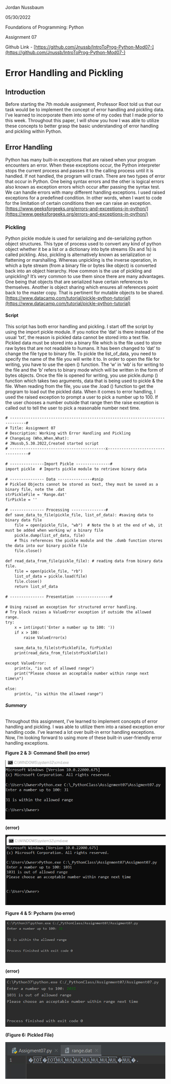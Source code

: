 Jordan Nussbaum

05/30/2022

Foundations of Programming: Python

Assignment 07

Github Link -  [https://github.com/Jnussb/IntroToProg-Python-Mod07-](https://github.com/Jnussb/IntroToProg-Python-Mod07-)

# Error Handling and Pickling

## Introduction
Before starting the 7th module assignment, Professor Root told us that our task would be to implement the concept 
of error handling and pickling data. I’ve learned to incorporate them into some of my codes that I made prior to this 
week. Throughout this paper, I will show you how I was able to utilize these concepts to better grasp the basic understanding of 
error handling and pickling within Python.

## Error Handling
Python has many built-in exceptions that are raised when your program encounters an error. When these exceptions occur, the Python 
interpreter stops the current process and passes it to the calling process until it is handled. If not handled, the program will crash. 
There are two types of error that occur in Python. One being syntax errors and the other is logical errors also known as exception errors 
which occur after passing the syntax test. We can handle errors with many different handling exceptions. I used raised exceptions for a 
predefined condition. In other words, when I want to code for the limitation of certain conditions then we can raise an exception.
[https://www.geeksforgeeks.org/errors-and-exceptions-in-python/](https://www.geeksforgeeks.org/errors-and-exceptions-in-python/)

### Pickling
Python pickle module is used for serializing and de-serializing python object structures. This type of process used to convert any kind of 
python object whether it be a list or a dictionary into byte streams (0s and 1s) is called pickling. Also, pickling is alternatively known as 
serialization or flattening or marshalling. Whereas unpickling is the inverse operation, in which a byte stream (from a binary file or bytes like object) 
is converted back into an object hierarchy. How common is the use of pickling and unpickling? It’s very common to use them since there are many 
advantages. One being that objects that are serialized have certain references to themselves. Another is object sharing which ensures all references 
point back to the master copy. That is pertinent for mutable objects to be shared. 
[https://www.datacamp.com/tutorial/pickle-python-tutorial](https://www.datacamp.com/tutorial/pickle-python-tutorial)

#### Script
This script has both error handling and pickling. I start off the script by using the import pickle module. If you notice the ‘dat’ is there instead of 
the usual ‘txt’, the reason is pickled data cannot be stored into a text file. Pickled data must be stored into a binary file which is the file used to 
store raw bytes that are not readable to humans. It has been changed to ‘dat’ to change the file type to binary file. To pickle the list_of_data, you 
need to specify the name of the file you will write it to. In order to open the file for writing, you have to use the open () function. The ‘w’ in ‘wb’ 
is for writing to the file and the ‘b’ refers to binary mode which will be written in the form of bytes objects. Once the file is opened for writing, you 
use pickle.dump () function which takes two arguments, data that is being used to pickle & the file. When reading from the file, you use the .load () function 
to get the program to load out the pickled data. When it comes to error handling, I used the raised exception to prompt a user to pick a number up to 100. If 
the user chooses a number outside that range then the raise exception is called out to tell the user to pick a reasonable number next time.

```
# -----------------------------------------------------------------------------#
# Title: Assignment 07
# Description: Working with Error Handling and Pickling
# ChangeLog (Who,When,What):
# JNussb,5.30.2022,Created started script
# ------------------------------------------x-----------------------------------#

# ---------------Import Pickle ---------------#
import pickle  # Imports pickle module to retrieve binary data

# --------------- Data ---------------#snip
# Pickled Objects cannot be stored as text, they must be saved as a binary file, note the .dat
strPickleFile = 'Range.dat'
firPickle = ''

# --------------- Processing ---------------#
def save_data_to_file(pickle_file, list_of_data): #saving data to binary data file
    file = open(pickle_file, "wb")  # Note the b at the end of wb, it must be added when working w/ a binary file
    pickle.dump(list_of_data, file)
    # This references the pickle module and the .dumb function stores the data into our binary pickle file
    file.close()

def read_data_from_file(pickle_file): # reading data from binary data file.
    file = open(pickle_file, "rb")
    list_of_data = pickle.load(file)
    file.close()
    return list_of_data

# --------------- Presentation ---------------#

# Using raised an exception for structured error handling.
# Try block raises a ValueError exception if outside the allowed range.
try:
    x = int(input('Enter a number up to 100: '))
    if x > 100:
        raise ValueError(x)

    save_data_to_file(strPickleFile, firPickle)
    print(read_data_from_file(strPickleFile))

except ValueError:
    print(x, "is out of allowed range")
    print("Please choose an acceptable number within range next time\n")

else:
    print(x, "is within the allowed range")
```

###### **Summary**
Throughout this assignment, I’ve learned to implement concepts of error handling and pickling. I was able to utilize them into a raised 
exception error handling code. I’ve learned a lot over built-in error handling exceptions. Now, I’m looking forward to using more of these 
built-in user-friendly error handling exceptions. 

**Figure 2 & 3: Command Shell**
**(no error)**

![](2.jpg " ")

**(error)**

![](3.PNG " ")

**Figure 4 & 5: Pycharm**
**(no error)**

![](5.jpg " ")

**(error)**

![](6.jpg " ")

**(Figure 6: Pickled File)**

![](4.jpg " ")
